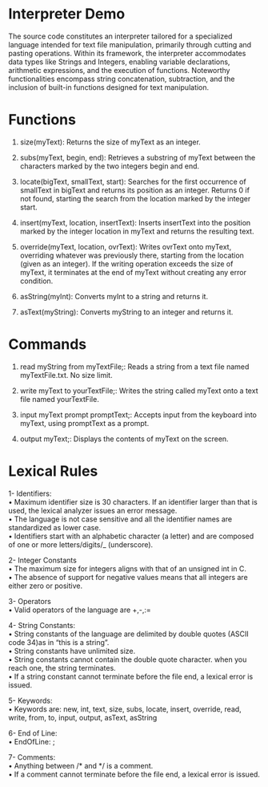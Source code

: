 # Interpreter Demo

The source code constitutes an interpreter tailored for a specialized language intended for text file manipulation, primarily through cutting and pasting operations. Within its framework, the interpreter accommodates data types like Strings and Integers, enabling variable declarations, arithmetic expressions, and the execution of functions. Noteworthy functionalities encompass string concatenation, subtraction, and the inclusion of built-in functions designed for text manipulation.

# Functions  

1. size(myText): Returns the size of myText as an integer.  

2. subs(myText, begin, end): Retrieves a substring of myText between the characters marked by the two integers begin and end.  

3. locate(bigText, smallText, start): Searches for the first occurrence of smallText in bigText and returns its position as an integer. Returns 0 if not found, starting the search from the location marked by the integer start.  

4. insert(myText, location, insertText): Inserts insertText into the position marked by the integer location in myText and returns the resulting text.  

5. override(myText, location, ovrText): Writes ovrText onto myText, overriding whatever was previously there, starting from the location (given as an integer). If the writing operation exceeds the size of myText, it terminates at the end of myText without creating any error condition.  

6. asString(myInt): Converts myInt to a string and returns it.  

7. asText(myString): Converts myString to an integer and returns it.

# Commands  

1. read myString from myTextFile;: Reads a string from a text file named myTextFile.txt. No size limit.  

2. write myText to yourTextFile;: Writes the string called myText onto a text file named yourTextFile.  

3. input myText prompt promptText;: Accepts input from the keyboard into myText, using promptText as a prompt.  

4. output myText;: Displays the contents of myText on the screen.  

# Lexical Rules

1- Identifiers:  
•	Maximum identifier size is 30 characters. If an identifier larger than that is used, the lexical analyzer issues an error message.  
•	The language is not case sensitive and all the identifier names are standardized as lower case.  
•	Identifiers start with an alphabetic character (a letter) and are composed of one or more letters/digits/_ (underscore).  

2- Integer Constants  
• The maximum size for integers aligns with that of an unsigned int in C.  
• The absence of support for negative values means that all integers are either zero or positive.  

3- Operators  
•	Valid operators of the language are +,-,:=  

4- String Constants:  
•	String constants of the language are delimited by double quotes (ASCII code 34)as in “this is a string”.  
•	String constants have unlimited size.  
•	String constants cannot contain the double quote character. when you reach one, the string terminates.  
•	If a string constant cannot terminate before the file end, a lexical error is issued.  

5- Keywords:  
•	Keywords are: new, int, text, size, subs, locate, insert, override, read, write, from, to, input, output, asText, asString  

6- End of Line:  
• EndOfLine: ;  

7- Comments:  
• Anything between /* and */ is a comment.  
•	If a comment cannot terminate before the file end, a lexical error is issued.  
